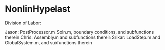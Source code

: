 # NonlinHypelast

Division of Labor:

Jason: PostProcessor.m, Soln.m, boundary conditions, and subfunctions therein
Chris: Assembly.m and subfunctions therein
Srikar: LoadStep.m and GlobalSystem.m, and subfunctions therein
